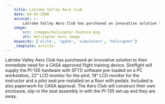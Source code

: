 ```yaml
---
    title: Latrobe Valley Aero Club
    date: 04-03-2008
    excerpt: >-
        Latrobe Valley Aero Club has purchased an innovative solution to their immediate need for a CASA approved flight training device. Simflight will supply the PI-135 hardware with SFTD software pre-loaded on a PC workstation, 22" LCD monitor for the pilot...
    image:
        src: /images/helicopter-feature.png
        alt: Helicopter hero image
    keywords: ['elite', 'igate', 'simulators', 'helicopter']
    _template: article
---
```


Latrobe Valley Aero Club has purchased an innovative solution to their immediate need for a CASA approved flight training device. Simflight will supply the PI-135 hardware with SFTD software pre-loaded on a PC workstation, 22" LCD monitor for the pilot, 19" LCD monitor for the instructor and a pilot seat pre-installed on a floor with pedals. Included is also paperwork for CASA approval. The Aero Club will construct their own enclosure, slip-in the seat assembly in with the PI-135 set-up and they are away.